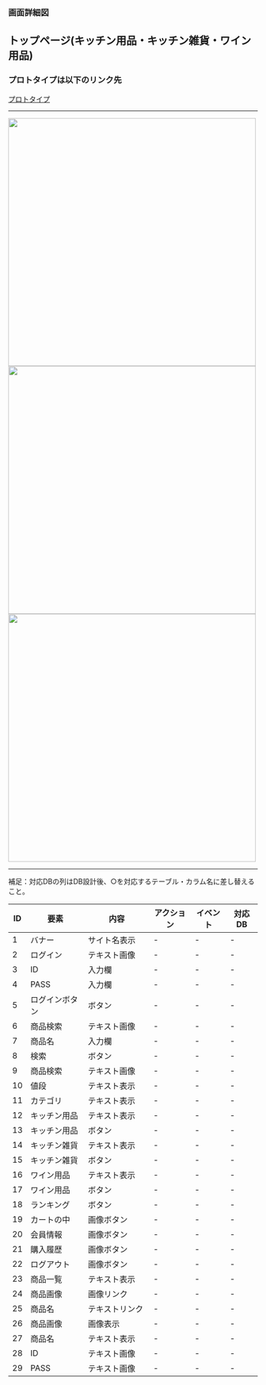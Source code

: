 ### 画面詳細図
## トップページ(キッチン用品・キッチン雑貨・ワイン用品)
### プロトタイプは以下のリンク先
[プロトタイプ](https://www.figma.com/file/Bbyoi3oY44HApNDN9uLFlB/cook?node-id=1%3A3)
*****
<img src="../img/キッチン用品.png" width="500">
<img src="../img/キッチン雑貨.png" width="500">
<img src="../img/ワイン用品.png" width="500">

*****
補足：対応DBの列はDB設計後、○を対応するテーブル・カラム名に差し替えること。

| ID | 要素 | 内容 | アクション | イベント | 対応DB |
|----|------|-----|------------|---------|-------|
|1   |バナー|サイト名表示|-      |-        |-      |
|2   |ログイン|テキスト画像|-    |-        |-      |
|3   |ID     |入力欄　　|-    |-        |-      |
|4   |PASS   |入力欄　　|-    |-        |-      |
|5   |ログインボタン|ボタン|-    |-        |-      |
|6   |商品検索|テキスト画像|-    |-        |-      |
|7   |商品名　|入力欄　　|-    |-        |-      |
|8   |検索　　|ボタン　　　|-    |-        |-      |
|9   |商品検索|テキスト画像|-    |-        |-      |
|10  |値段　|テキスト表示　　|-    |-        |-      |
|11  |カテゴリ|テキスト表示|-    |-        |-      |
|12  |キッチン用品　|テキスト表示|-    |-        |-      |
|13  |キッチン用品　|ボタン|-    |-        |-      |
|14  |キッチン雑貨　|テキスト表示|-    |-        |-      |
|15  |キッチン雑貨　|ボタン|-    |-        |-      |
|16  |ワイン用品　|テキスト表示|-    |-        |-      |
|17  |ワイン用品　|ボタン|-    |-        |-      |
|18  |ランキング　　|ボタン　　　|-    |-        |-      |
|19  |カートの中|画像ボタン|-    |-        |-      |
|20  |会員情報|画像ボタン　|-    |-        |-      |
|21  |購入履歴|画像ボタン　|-    |-        |-      |
|22  |ログアウト|画像ボタン　|-    |-        |-      |
|23  |商品一覧|テキスト表示|-    |-        |-      |
|24  |商品画像|画像リンク　|-    |-        |-      |
|25  |商品名|テキストリンク|-    |-        |-      |
|26  |商品画像|画像表示　　|-    |-        |-      |
|27  |商品名|テキスト表示　　|-    |-        |-      |
|28  |ID|テキスト画像　　|-    |-        |-      |
|29  |PASS|テキスト画像　　|-    |-        |-      |
